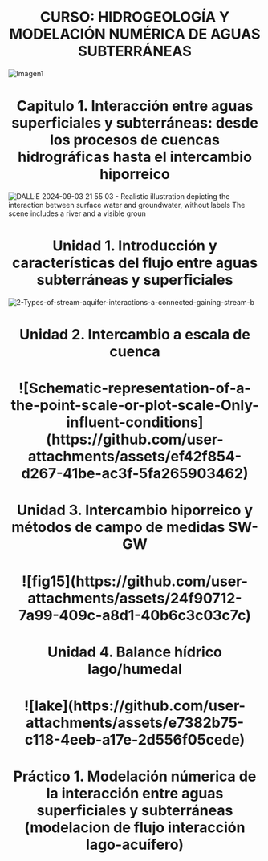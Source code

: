 # <h1 align="center">CURSO: HIDROGEOLOGÍA Y MODELACIÓN NUMÉRICA DE AGUAS SUBTERRÁNEAS
![Imagen1](https://github.com/user-attachments/assets/11a663dc-fba6-4462-91fd-e63d63a8f8c8)

# <h1 align="center">Capitulo 1. Interacción entre aguas superficiales y subterráneas: desde los procesos de cuencas hidrográficas hasta el intercambio hiporreico
![DALL·E 2024-09-03 21 55 03 - Realistic illustration depicting the interaction between surface water and groundwater, without labels  The scene includes a river and a visible groun](https://github.com/user-attachments/assets/9d80ff51-9ba6-4b1d-a576-afd779ea1882)

## <h1 align="center">Unidad 1. Introducción y características del flujo entre aguas subterráneas y superficiales
![2-Types-of-stream-aquifer-interactions-a-connected-gaining-stream-b](https://github.com/user-attachments/assets/a8ec44c6-84e3-4ae0-9703-983494c3ad62)

## <h1 align="center">Unidad 2. Intercambio a escala de cuenca
<h1 align="center"> ![Schematic-representation-of-a-the-point-scale-or-plot-scale-Only-influent-conditions](https://github.com/user-attachments/assets/ef42f854-d267-41be-ac3f-5fa265903462)

## <h1 align="center">Unidad 3. Intercambio hiporreico y métodos de campo de medidas SW-GW 
<h1 align="center">![fig15](https://github.com/user-attachments/assets/24f90712-7a99-409c-a8d1-40b6c3c03c7c)

## <h1 align="center">Unidad 4. Balance hídrico lago/humedal
<h1 align="center">![lake](https://github.com/user-attachments/assets/e7382b75-c118-4eeb-a17e-2d556f05cede)

## <h1 align="center">Práctico 1. Modelación númerica de la interacción entre aguas superficiales y subterráneas (modelacion de flujo interacción lago-acuífero)





